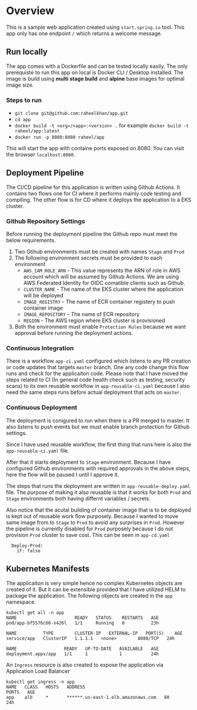# Overview
This is a sample web application created using `start.spring.io` tool. This app only has one endpoint `/` which returns a welcome message.

## Run locally
The app comes with a Dockerfile and can be tested locally easily. The only prerequiste to run this app on local is Docker CLI / Desktop installed. The image is build using **multi stage build** and **alpine** base images for optimal image size.

### Steps to run
- `git clone git@github.com:raheelkhan/app.git`
- `cd app`
- `docker build -t <org>/<app>:<version> .` for example `docker build -t raheel/app:latest`
- `docker run -p 8080:8080 raheel/app`

This will start the app with containe ports exposed on 8080. You can visit the browser `localhost:8080`.

## Deployment Pipeline
The CI/CD pipeline for this application is written using Github Actions. It contains two flows one for CI where it performs mainly code testing and compiling. The other flow is for CD where it deploys the application to a EKS cluster.

### Github Repository Settings
Before running the deployment pipeline the Github repo must meet the below requirements.

1. Two Gtihub environments must be created with names `Stage` and `Prod`
2. The following environment secrets must be provided to each environment 
      - `AWS_IAM_ROLE_ARN` - This value represents the ARN of role in AWS account which will be assumed by Github Actions. We are using AWS Federated Identity for OIDC comatible clients such as Github.
      - `CLUSTER_NAME` - The name of the EKS cluster where the application will be deployed
      - `IMAGE_REGISTRY` - The name of ECR container registery to push container image 
      - `IMAGE_REPOSITORY` - The name of ECR repository
      - `REGION` - The AWS region where EKS cluster is provisioned
3. Both the environment must enable `Protection Rules` because we want approval before running the deployment actions.

### Continuous Integration
There is a workflow `app-ci.yaml` configured which listens to any PR creation or code updates that targets `master` branch. One any code change this flow runs and check for the applicaiton code. Please note that I have moved the steps related to CI (In general code health check such as testing, security scans) to its own reusable workflow in `app-reusable-ci.yaml` because I also need the same steps runs before actual deployment that acts on `master`.

### Continuous Deployment
The deployment is conigured to run when there is a PR merged to master. It also listens to push events but we must enable branch protection for Github settings.

Since I have used reusable workflow, the first thing that runs here is also the `app-reusable-ci.yaml` file.

After that it starts deployment to `Stage` environment. Because I have configured Github environments with required approvals in the above steps, here the flow will be paused I until I approve it.

The steps that runs the deployment are written in `app-reusable-deploy.yaml` file. The purpose of making it also reusable is that it works for both `Prod` and `Stage` environments both having differnt variables / secrets.

Also notice that the acutal building of container image that is to be deployed is kept out of reusable work flow purposely. Because I wanted to move same image from to `Stage` to `Prod` to avoid any surprises in `Prod`. However the pipeline is currently disabled for `Prod` purposely because I do not provision `Prod` cluster to save cost. This can be seen in `app-cd.yaml` 
```
  Deploy-Prod:
    if: false
```

## Kubernetes Manifests
The applicaiton is very simple hence no complex Kubernetes objects are created of it. But it can be extensible provided that I have utilized HELM to package the application. The following objects are created in the `app` namespace.

```
kubectl get all -n app
NAME                      READY   STATUS    RESTARTS   AGE
pod/app-bf5576c66-x426l   1/1     Running   0          23h

NAME          TYPE        CLUSTER-IP   EXTERNAL-IP   PORT(S)    AGE
service/app   ClusterIP   1.1.1.1   <none>        8080/TCP   24h

NAME                  READY   UP-TO-DATE   AVAILABLE   AGE
deployment.apps/app   1/1     1            1           24h
```

An `Ingress` resource is also created to expose the application via Application Load Balancer
```
kubectl get ingress -n app
NAME   CLASS   HOSTS   ADDRESS                                                        PORTS   AGE
app    alb     *       ******.us-east-1.elb.amazonaws.com   80      24h
```